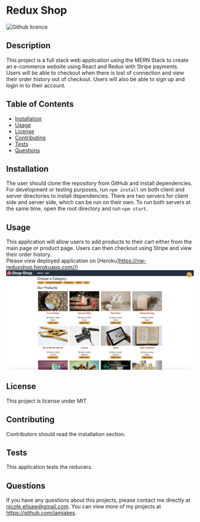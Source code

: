 # Redux Shop

![Github licence](http://img.shields.io/badge/license-MIT-blue.svg)

## Description 
This project is a full stack web application using the MERN Stack to create an e-commerce website using React and Redux with Stripe payments. Users will be able to checkout when there is lost of connection and view their order history out of checkout. Users will also be able to sign up and login in to their account. 

## Table of Contents
* [Installation](#installation)
* [Usage](#usage)
* [License](#license)
* [Contributing](#contributing)
* [Tests](#tests)
* [Questions](#questions)

## Installation 
The user should clone the repository from GitHub and install dependencies. For development or testing purposes, run `npm install` on both client and server directories to install dependencies. There are two servers for client side and server side, which can be run on their own. To run both servers at the same time, open the root directory and run `npm start`.

## Usage 
This application will allow users to add products to their cart either from the main page or product page. Users can then checkout using Stripe and view their order history.<br>
Please view deployed application on [Heroku]https://nw-reduxshop.herokuapp.com//)<br>
<img src='client/public/images/screenshot.png'>

## License 
This project is license under MIT

## Contributing 
Contributors should read the installation section. 

## Tests
This application tests the reducers. 

## Questions
If you have any questions about this projects, please contact me directly at nicole.elisaw@gmail.com. You can view more of my projects at https://github.com/iamjakes.

